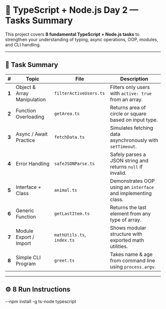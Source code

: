 # 📘 TypeScript + Node.js Day 2 — Tasks Summary

This project covers **8 fundamental TypeScript + Node.js tasks** to strengthen your understanding of typing, async operations, OOP, modules, and CLI handling.

---

## 🧩 Task Summary

| #     | Topic                       | File                       | Description                                                   |
| ----- | --------------------------- | -------------------------- | ------------------------------------------------------------- |
| **1** | Object & Array Manipulation | `filterActiveUsers.ts`     | Filters only users with `active: true` from an array.         |
| **2** | Function Overloading        | `getArea.ts`               | Returns area of circle or square based on input type.         |
| **3** | Async / Await Practice      | `fetchData.ts`             | Simulates fetching data asynchronously with `setTimeout`.     |
| **4** | Error Handling              | `safeJSONParse.ts`         | Safely parses a JSON string and returns `null` if invalid.    |
| **5** | Interface + Class           | `animal.ts`                | Demonstrates OOP using an `interface` and implementing class. |
| **6** | Generic Function            | `getLastItem.ts`           | Returns the last element from any type of array.              |
| **7** | Module Export / Import      | `mathUtils.ts`, `index.ts` | Shows modular structure with exported math utilities.         |
| **8** | Simple CLI Program          | `greet.ts`                 | Takes name & age from command line using `process.argv`.      |

---

## ⚙️ 8 Run Instructions

--npm install -g ts-node typescript
